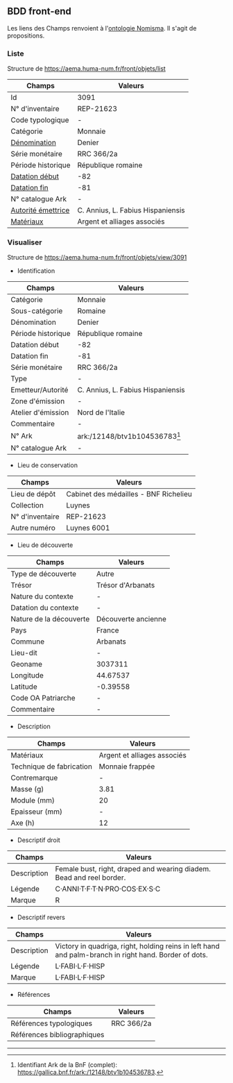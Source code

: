 ## BDD front-end

Les liens des Champs renvoient à l'[ontologie Nomisma](http://nomisma.org/ontology). Il s'agit de propositions.

### Liste

Structure de https://aema.huma-num.fr/front/objets/list


| Champs                | Valeurs                               |
|--------------------|-------------------------------------|
| Id                 | 3091                                |
| N° d'inventaire    | REP-21623                           |
| Code typologique   | -                                   |
| Catégorie          | Monnaie                             |
| [Dénomination](http://nomisma.org/ontology#Denomination)       | Denier                              |
| Série monétaire    | RRC 366/2a                          |
| Période historique | République romaine                  |
| [Datation début](http://nomisma.org/ontology#hasNumismaticOpeningDate)   | -82                                 |
| [Datation fin](http://nomisma.org/ontology#hasNumismaticClosingDate)       | -81                                 |
| N° catalogue Ark   | -                                   |
| [Autorité émettrice](http://nomisma.org/ontology#hasAuthority) | C. Annius, L. Fabius Hispaniensis   |
| [Matériaux](http://nomisma.org/ontology#hasMaterial)          | Argent et alliages associés         |


### Visualiser

Structure de https://aema.huma-num.fr/front/objets/view/3091

* Identification

| Champs                  | Valeurs                                      |
|----------------------|--------------------------------------------|
| Catégorie           | Monnaie                                    |
| Sous-catégorie      | Romaine                                    |
| Dénomination       | Denier                                     |
| Période historique | République romaine                        |
| Datation début     | -82                                        |
| Datation fin       | -81                                        |
| Série monétaire    | RRC 366/2a                                 |
| Type               | -                                          |
| Emetteur/Autorité  | C. Annius, L. Fabius Hispaniensis         |
| Zone d'émission    | -                                          |
| Atelier d'émission | Nord de l'Italie                          |
| Commentaire        | -                                          |
| N° Ark             | ark:/12148/btv1b104536783[^1]                  |
| N° catalogue Ark   | -                                          |

* Lieu de conservation

| Champs               | Valeurs                                      |
|-------------------|--------------------------------------------|
| Lieu de dépôt    | Cabinet des médailles - BNF Richelieu      |
| Collection       | Luynes                                     |
| N° d'inventaire  | REP-21623                                  |
| Autre numéro     | Luynes 6001                                |

* Lieu de découverte

| Champs                     | Valeurs                    |
|-------------------------|--------------------------|
| Type de découverte     | Autre                    |
| Trésor                 | Trésor d'Arbanats        |
| Nature du contexte     | -                        |
| Datation du contexte   | -                        |
| Nature de la découverte | Découverte ancienne     |
| Pays                   | France                   |
| Commune                | Arbanats                 |
| Lieu-dit               | -                        |
| Geoname                | 3037311                  |
| Longitude              | 44.67537                 |
| Latitude               | -0.39558                 |
| Code OA Patriarche     | -                        |
| Commentaire            | -                        |

* Description

| Champs                        | Valeurs                        |
|----------------------------|------------------------------|
| Matériaux                  | Argent et alliages associés |
| Technique de fabrication   | Monnaie frappée             |
| Contremarque               | -                            |
| Masse (g)                  | 3.81                         |
| Module (mm)                | 20                           |
| Epaisseur (mm)             | -                            |
| Axe (h)                    | 12                           |


* Descriptif droit

| Champs          | Valeurs                                                    |
|-------------|----------------------------------------------------------|
| Description | Female bust, right, draped and wearing diadem. Bead and reel border. |
| Légende     | C·ANNI·T·F·T·N·PRO·COS·EX·S·C                           |
| Marque      | R                                                        |

* Descriptif revers

| Champs          | Valeurs                                                                 |
|-------------|-----------------------------------------------------------------------|
| Description | Victory in quadriga, right, holding reins in left hand and palm-branch in right hand. Border of dots. |
| Légende     | L·FABI·L·F·HISP                                                       |
| Marque      | L·FABI·L·F·HISP                                                       |

* Références

| Champs          | Valeurs                                                                 |
|-------------|-----------------------------------------------------------------------|
| Références typologiques | RRC 366/2a |
| Références bibliographiques     |                                                   |

---

[^1]: Identifiant Ark de la BnF (complet): https://gallica.bnf.fr/ark:/12148/btv1b104536783. 